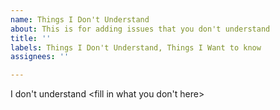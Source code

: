 ```yaml
---
name: Things I Don't Understand
about: This is for adding issues that you don't understand
title: ''
labels: Things I Don't Understand, Things I Want to know
assignees: ''

---
```


I don't understand <fill in what you don't here>
